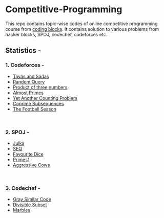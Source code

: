 # Competitive-Programming
This repo contains topic-wise codes of online competitive programming course from [coding blocks](https://online.codingblocks.com/courses/competitive-programming-course-online#runs).
It contains solution to various problems from hacker blocks, SPOJ, codechef, codeforces etc.

## Statistics - 
 ### 1. Codeforces -  
- [Tavas and Sadas](https://codeforces.com/problemset/problem/535/B?f0a28=1)
- [Random Query](https://codeforces.com/problemset/problem/846/F)
- [Product of three numbers](https://codeforces.com/problemset/problem/1294/C)
- [Almost Primes](https://codeforces.com/problemset/problem/26/A)
- [Yet Another Counting Problem](https://codeforces.com/problemset/problem/1342/C)
- [Coprime Subsequences](https://codeforces.com/problemset/problem/803/F)
- [The Football Season](https://codeforces.com/problemset/problem/1244/C)

<br />

 ### 2. SPOJ -  
 - [Julka](https://www.spoj.com/problems/JULKA/)
 - [SEQ](https://www.spoj.com/problems/SEQ/)
 - [Favourite Dice](https://www.spoj.com/problems/FAVDICE/)
 - [Primes1](https://www.spoj.com/problems/PRIME1/)
 - [Aggressive Cows](https://www.spoj.com/problems/AGGRCOW/)

<br />

### 3. Codechef -  
- [Gray Similar Code](https://www.codechef.com/problems/GRAYSC)
- [Divisible Subset](https://www.codechef.com/problems/DIVSUBS)
- [Marbles](https://www.codechef.com/problems/MARBLES)
